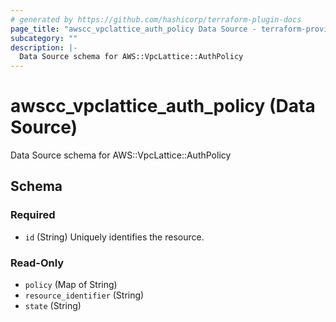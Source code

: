 ```yaml
---
# generated by https://github.com/hashicorp/terraform-plugin-docs
page_title: "awscc_vpclattice_auth_policy Data Source - terraform-provider-awscc"
subcategory: ""
description: |-
  Data Source schema for AWS::VpcLattice::AuthPolicy
---
```


# awscc_vpclattice_auth_policy (Data Source)

Data Source schema for AWS::VpcLattice::AuthPolicy



<!-- schema generated by tfplugindocs -->
## Schema

### Required

- `id` (String) Uniquely identifies the resource.

### Read-Only

- `policy` (Map of String)
- `resource_identifier` (String)
- `state` (String)
